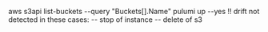  aws s3api list-buckets --query "Buckets[].Name"
 pulumi up --yes
 !! drift not detected in these cases:
 -- stop of instance
 -- delete of s3